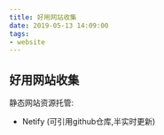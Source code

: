 ```yaml
---
title: 好用网站收集
date: 2019-05-13 14:09:00
tags: 
- website
---
```


## 好用网站收集

静态网站资源托管:

-   Netify (可引用github仓库,半实时更新)

